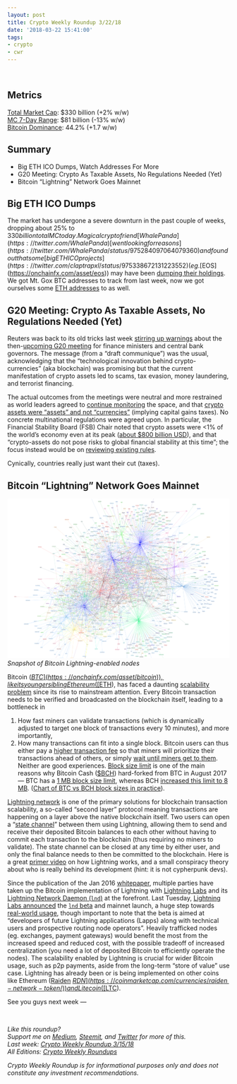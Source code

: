 ```yaml
---
layout: post
title: Crypto Weekly Roundup 3/22/18
date: '2018-03-22 15:41:00'
tags:
- crypto
- cwr
---
```


<br />

## Metrics
[Total Market Cap](https://coinmarketcap.com/charts/): $330 billion (+2% w/w)<br />
[MC 7-Day Range](https://coinmarketcap.com/charts/): $81 billion (-13% w/w)<br />
[Bitcoin Dominance](https://coinmarketcap.com/charts/#dominance-percentage): 44.2% (+1.7 w/w)

## Summary
* Big ETH ICO Dumps, Watch Addresses For More
* G20 Meeting: Crypto As Taxable Assets, No Regulations Needed (Yet)
* Bitcoin “Lightning” Network Goes Mainnet

## Big ETH ICO Dumps
The market has undergone a severe downturn in the past couple of weeks, dropping about 25% to $330 billion total MC today. Magical crypto friend [WhalePanda](https://twitter.com/WhalePanda) [went looking for reasons](https://twitter.com/WhalePanda/status/975284097064079360) and found out that some [big ETH ICO projects](https://twitter.com/claptrapxl/status/975338672131223552) (eg. [$EOS](https://onchainfx.com/asset/eos)) may have been [dumping their holdings](https://sanbase-low.santiment.net/projects). We got Mt. Gox BTC addresses to track from last week, now we got ourselves some [ETH addresses](https://docs.google.com/spreadsheets/d/1eOh_lT8vKj0IuUFxOftiSjcItViv0ZGHphYApXHJhoM) to as well.

## G20 Meeting: Crypto As Taxable Assets, No Regulations Needed (Yet)
Reuters was back to its old tricks last week [stirring up warnings](https://www.reuters.com/article/us-g20-communique-draft-cryptocurrency-e/exclusive-g20-financial-heads-to-urge-crypto-asset-monitoring-to-safeguard-financial-stability-idUSKCN1GP2PQ) about the then-[upcoming G20 meeting](https://www.g20.org/en) for finance ministers and central bank governors. The message (from a “draft communique”) was the usual, acknowledging that the “technological innovation behind crypto-currencies” (aka blockchain) was promising but that the current manifestation of crypto assets led to scams, tax evasion, money laundering, and terrorist financing.

The actual outcomes from the meetings were neutral and more restrained as world leaders agreed to [continue monitoring](https://www.reuters.com/article/us-g20-argentina-bitcoin/g20-agrees-to-monitor-cryptocurrencies-but-no-action-yet-idUSKBN1GW2IO) the space, and that [crypto assets were “assets” and not “currencies”](https://www.bloomberg.com/news/articles/2018-03-20/when-is-a-bitcoin-not-a-bitcoin-when-it-s-an-asset-says-g-20) (implying capital gains taxes). No concrete multinational regulations were agreed upon. In particular, the Financial Stability Board (FSB) Chair noted that crypto assets  were <1% of the world’s economy even at its peak ([about $800 billion USD](https://coinmarketcap.com/charts/)), and that “crypto-assets do not pose risks to global financial stability at this time”; the focus instead would be on [reviewing existing rules](https://www.cnbc.com/2018/03/18/reuters-america-g20-watchdog-focuses-on-rules-review-holds-fire-on-cryptocurrencies.html).

Cynically, countries really just want their cut (taxes).

## Bitcoin “Lightning” Network Goes Mainnet

![lightning-nodes](/assets/img/2018/03/lnd-nodes.png)
*Snapshot of Bitcoin Lightning-enabled nodes*

Bitcoin ([$BTC](https://onchainfx.com/asset/bitcoin)), like its younger sibling Ethereum ([$ETH](https://onchainfx.com/asset/ethereum)), has faced a daunting [scalability problem](https://en.wikipedia.org/wiki/Bitcoin_scalability_problem) since its rise to mainstream attention. Every Bitcoin transaction needs to be verified and broadcasted on the blockchain itself, leading to a bottleneck in
1. How fast miners can validate transactions (which is dynamically adjusted to target one block of transactions every 10 minutes), and more importantly,
2. How many transactions can fit into a single block.
Bitcoin users can thus either pay a [higher transaction fee](https://bitinfocharts.com/comparison/bitcoin-transactionfees.html) so that miners will prioritize their transactions ahead of others, or simply [wait until miners get to them](https://blockchain.info/charts/avg-confirmation-time). Neither are good experiences. [Block size limit](https://en.bitcoin.it/wiki/Block_size_limit_controversy) is one of the main reasons why Bitcoin Cash ([$BCH](https://onchainfx.com/asset/bitcoin-cash)) hard-forked from BTC in August 2017 — BTC has a [1 MB block size limit](https://github.com/bitcoin/bitcoin/commit/a30b56ebe76ffff9f9cc8a6667186179413c6349), whereas BCH [increased this limit to 8 MB](https://www.bitcoincash.org/#features). ([Chart of BTC vs BCH block sizes in practice](https://bitinfocharts.com/comparison/size-btc-bch.html)).

[Lightning network](https://lightning.network/) is one of the primary solutions for blockchain transaction scalability, a so-called “second layer” protocol meaning transactions are happening on a layer above the native blockchain itself. Two users can open a “[state channel](http://www.jeffcoleman.ca/state-channels/)” between them using Lightning, allowing them to send and receive their deposited Bitcoin balances to each other without having to commit each transaction to the blockchain (thus requiring no miners to validate). The state channel can be closed at any time by either user, and only the final balance needs to then be committed to the blockchain. Here is a great [primer video](https://www.youtube.com/watch?v=UYHFrf5ci_g) on how Lightning works, and a small conspiracy theory about who is really behind its development (hint: it is not cypherpunk devs).

Since the publication of the Jan 2016 [whitepaper](http://lightning.network/docs/), multiple parties have taken up the Bitcoin implementation of Lightning with [Lightning Labs](http://lightning.engineering) and its [Lightning Network Daemon (`lnd`)](https://github.com/lightningnetwork/lnd) at the forefront. Last Tuesday, [Lightning Labs announced](https://blog.lightning.engineering/announcement/2018/03/15/lnd-beta.html) the [`lnd` beta](https://github.com/lightningnetwork/lnd/releases/tag/v0.4-beta) and mainnet launch, a huge step towards [real-world usage](https://lnmainnet.gaben.win/), though important to note that the beta is aimed at “developers of future Lightning applications (Lapps) along with technical users and prospective routing node operators”. Heavily trafficked nodes (eg. exchanges, payment gateways) would benefit the most from the increased speed and reduced cost, with the possible tradeoff of increased centralization (you need a lot of deposited Bitcoin to efficiently operate the nodes). The scalability enabled by Lightning is crucial for wider Bitcoin usage, such as p2p payments, aside from the long-term “store of value” use case. Lightning has already been or is being implemented on other coins like Ethereum ([Raiden](https://raiden.network/) [$RDN](https://coinmarketcap.com/currencies/raiden-network-token/)) and Litecoin ([$LTC](https://onchainfx.com/asset/litecoin)).

See you guys next week —

<br />

*Like this roundup?<br /> Support me on [Medium](https://medium.com/crypto-weekly-roundup), [Steemit](https://steemit.com/cryptocurrency/@aeto/aeto-s-crypto-weekly-roundup-3-22-18), and [Twitter](https://twitter.com/tonyin) for more of this.*<br />*Last week: [Crypto Weekly Roundup 3/15/18](https://tonyy.in/crypto-weekly-roundup-3-15-18/)*<br />*All Editions: [Crypto Weekly Roundups](https://tonyy.in/tag/cwr/)*

*Crypto Weekly Roundup is for informational purposes only and does not constitute any investment recommendations.*